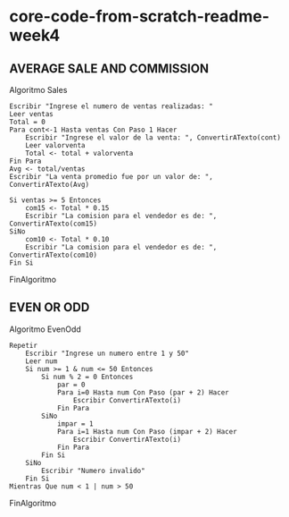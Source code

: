 # core-code-from-scratch-readme-week4

## AVERAGE SALE AND COMMISSION

Algoritmo Sales
	
	Escribir "Ingrese el numero de ventas realizadas: "
	Leer ventas
	Total = 0
	Para cont<-1 Hasta ventas Con Paso 1 Hacer
		Escribir "Ingrese el valor de la venta: ", ConvertirATexto(cont)
		Leer valorventa
		Total <- total + valorventa
	Fin Para
	Avg <- total/ventas
	Escribir "La venta promedio fue por un valor de: ", ConvertirATexto(Avg)
	
	Si ventas >= 5 Entonces
		com15 <- Total * 0.15
		Escribir "La comision para el vendedor es de: ", ConvertirATexto(com15)
	SiNo
		com10 <- Total * 0.10
		Escribir "La comision para el vendedor es de: ", ConvertirATexto(com10)
	Fin Si
	
FinAlgoritmo


## EVEN OR ODD

Algoritmo EvenOdd

	Repetir
		Escribir "Ingrese un numero entre 1 y 50"
		Leer num
		Si num >= 1 & num <= 50 Entonces
			Si num % 2 = 0 Entonces
				par = 0
				Para i=0 Hasta num Con Paso (par + 2) Hacer
					Escribir ConvertirATexto(i)
				Fin Para
			SiNo
				impar = 1
				Para i=1 Hasta num Con Paso (impar + 2) Hacer
					Escribir ConvertirATexto(i)
				Fin Para
			Fin Si
		SiNo
			Escribir "Numero invalido"
		Fin Si
	Mientras Que num < 1 | num > 50
	
FinAlgoritmo


